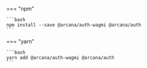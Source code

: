 === "npm"

    ```bash
    npm install --save @arcana/auth-wagmi @arcana/auth
    ```

=== "yarn"

    ```bash
    yarn add @arcana/auth-wagmi @arcana/auth
    ```
<!---
=== "CDN"

    ```bash
    <script src="https://cdn.jsdelivr.net/npm/@arcana/auth"></script>
    <script src="https://unpkg.com/@arcana/auth"></script>
    <script src="https://cdn.jsdelivr.net/npm/@arcana/auth-wagmi"></script>
    <script src="https://unpkg.com/@arcana/auth-wagmi"></script>
    ```
--->
